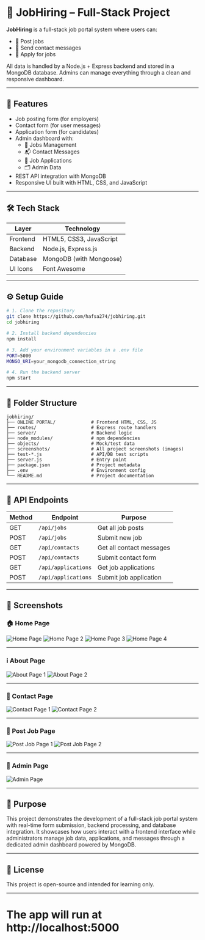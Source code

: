 
# 💼 JobHiring – Full-Stack Project

**JobHiring** is a full-stack job portal system where users can:
- 📝 Post jobs
- 📩 Send contact messages
- 👤 Apply for jobs

All data is handled by a Node.js + Express backend and stored in a MongoDB database. Admins can manage everything through a clean and responsive dashboard.

---

## 🚀 Features

- Job posting form (for employers)
- Contact form (for user messages)
- Application form (for candidates)
- Admin dashboard with:
  - 📁 Jobs Management
  - 📬 Contact Messages
  - 📄 Job Applications
  - 🗂️ Admin Data
- REST API integration with MongoDB
- Responsive UI built with HTML, CSS, and JavaScript

---

## 🛠️ Tech Stack

| Layer     | Technology              |
|-----------|--------------------------|
| Frontend  | HTML5, CSS3, JavaScript |
| Backend   | Node.js, Express.js     |
| Database  | MongoDB (with Mongoose) |
| UI Icons  | Font Awesome            |

---

## ⚙️ Setup Guide

```bash
# 1. Clone the repository
git clone https://github.com/hafsa274/jobhiring.git
cd jobhiring

# 2. Install backend dependencies
npm install

# 3. Add your environment variables in a .env file
PORT=5000
MONGO_URI=your_mongodb_connection_string

# 4. Run the backend server
npm start
```

---

## 📂 Folder Structure

```
jobhiring/
├── ONLINE PORTAL/             # Frontend HTML, CSS, JS
├── routes/                    # Express route handlers
├── server/                    # Backend logic
├── node_modules/              # npm dependencies
├── objects/                   # Mock/test data
├── screenshots/               # All project screenshots (images)
├── test-*.js                  # API/DB test scripts
├── server.js                  # Entry point
├── package.json               # Project metadata
├── .env                       # Environment config
└── README.md                  # Project documentation
```

---

## 📡 API Endpoints

| Method | Endpoint            | Purpose                  |
|--------|---------------------|--------------------------|
| GET    | `/api/jobs`         | Get all job posts        |
| POST   | `/api/jobs`         | Submit new job           |
| GET    | `/api/contacts`     | Get all contact messages |
| POST   | `/api/contacts`     | Submit contact form      |
| GET    | `/api/applications` | Get job applications     |
| POST   | `/api/applications` | Submit job application   |

---



## 📸 Screenshots

### 🏠 Home Page
![Home Page](https://github.com/hafsa274/jobhiring/blob/ab6608f72ec83ae37319c495789a8400af050b99/screenshots/home-page-1.png)
![Home Page 2](https://github.com/hafsa274/jobhiring/blob/ab6608f72ec83ae37319c495789a8400af050b99/screenshots/home-page-2.png)
![Home Page 3](https://github.com/hafsa274/jobhiring/blob/ab6608f72ec83ae37319c495789a8400af050b99/screenshots/home-page-3.png)
![Home Page 4](https://github.com/hafsa274/jobhiring/blob/ab6608f72ec83ae37319c495789a8400af050b99/screenshots/home-page-4.png)

---

### ℹ️ About Page
![About Page 1](https://github.com/hafsa274/jobhiring/blob/a54356f4815370d77a8ca0d1061e0471ba219376/screenshots/about-pg-1.png)
![About Page 2](https://github.com/hafsa274/jobhiring/blob/ab6608f72ec83ae37319c495789a8400af050b99/screenshots/about-pg-2.png)

---

### 📩 Contact Page
![Contact Page 1](https://github.com/hafsa274/jobhiring/blob/ab6608f72ec83ae37319c495789a8400af050b99/screenshots/contact-pg-1.png)
![Contact Page 2](https://github.com/hafsa274/jobhiring/blob/ab6608f72ec83ae37319c495789a8400af050b99/screenshots/contact-pg-2.png)

---

### 💼 Post Job Page
![Post Job Page 1](https://github.com/hafsa274/jobhiring/blob/ab6608f72ec83ae37319c495789a8400af050b99/screenshots/postjob-pg-1.png)
![Post Job Page 2](https://github.com/hafsa274/jobhiring/blob/ab6608f72ec83ae37319c495789a8400af050b99/screenshots/postjob-pg-2.png)

---

### 🔐 Admin Page
![Admin Page](https://github.com/hafsa274/jobhiring/blob/ab6608f72ec83ae37319c495789a8400af050b99/screenshots/admin.png)

---

## 🎯 Purpose

This project demonstrates the development of a full-stack job portal system with real-time form submission, backend processing, and database integration. It showcases how users interact with a frontend interface while administrators manage job data, applications, and messages through a dedicated admin dashboard powered by MongoDB.

---

## 📄 License

This project is open-source and intended for learning only.

---

# The app will run at http://localhost:5000
